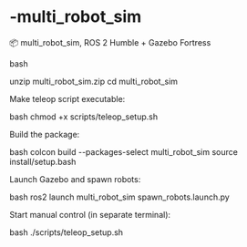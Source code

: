 # -multi_robot_sim
📦 multi_robot_sim, ROS 2 Humble + Gazebo Fortress


bash

unzip multi_robot_sim.zip
cd multi_robot_sim

Make teleop script executable:

bash
chmod +x scripts/teleop_setup.sh

Build the package:

bash
colcon build --packages-select multi_robot_sim
source install/setup.bash

Launch Gazebo and spawn robots:

bash
ros2 launch multi_robot_sim spawn_robots.launch.py

Start manual control (in separate terminal):

bash
./scripts/teleop_setup.sh